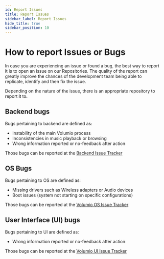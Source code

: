 ```yaml
---
id: Report Issues
title: Report Issues
sidebar_label: Report Issues
hide_title: true
sidebar_position: 10
---
```


# How to report Issues or Bugs

In case you are experiencing an issue or found a bug, the best way to report it is to open an issue on our Repositories. The quality of the report can greatly improve the chances of the development team being able to replicate, identify and then fix the issue.

Depending on the nature of the issue, there is an appropriate repository to report it to.

## Backend bugs

Bugs pertaining to backend are defined as:
* Instability of the main Volumio process
* Inconsistencies in music playback or browsing
* Wrong information reported or no-feedback after action

Those bugs can be reported at the [Backend Issue Tracker](https://github.com/volumio/volumio3-backend/issues)

## OS Bugs

Bugs pertaining to OS are defined as:
* Missing drivers such as Wireless adapters or Audio devices
* Boot issues (system not starting on specific configurations)

Those bugs can be reported at the [Volumio OS Issue Tracker](https://github.com/volumio/volumio3-os/issues)

## User Interface (UI) bugs

Bugs pertaining to UI are defined as:
* Wrong information reported or no-feedback after action

Those bugs can be reported at the [Volumio UI Issue Tracker](https://github.com/volumio/Volumio2-UI/issues)
